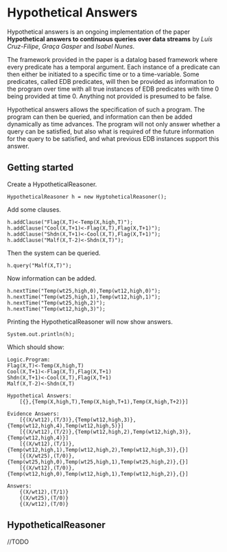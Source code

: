 # Hypothetical Answers
Hypothetical answers is an ongoing implementation of the paper **Hypothetical answers to continuous queries over data streams** by *Luís Cruz-Filipe*, *Graça Gasper* and *Isabel Nunes*.

The framework provided in the paper is a datalog based framework where every predicate has a temporal argument. Each instance of a predicate can then either be initiated to a specific time or to a time-variable.
Some predicates, called EDB predicates, will then be provided as information to the program over time with all true instances of EDB predicates with time 0 being provided at time 0. Anything not provided is presumed to be false.

Hypothetical answers allows the specification of such a program. The program can then be queried, and information can then be added dynamically as time advances.
The program will not only answer whether a query can be satisfied, but also what is required of the future information for the query to be satisfied, and what previous EDB instances support this answer.  

## Getting started
Create a HypotheticalReasoner.

```HypotheticalReasoner h = new HyptoheticalReasoner();```

Add some clauses.

```
h.addClause("Flag(X,T)<-Temp(X,high,T)");
h.addClause("Cool(X,T+1)<-Flag(X,T),Flag(X,T+1)");
h.addClause("Shdn(X,T+1)<-Cool(X,T),Flag(X,T+1)");
h.addClause("Malf(X,T-2)<-Shdn(X,T)");      
```
Then the system can be queried.
```
h.query("Malf(X,T)");
```
Now information can be added.
```
h.nextTime("Temp(wt25,high,0),Temp(wt12,high,0)");
h.nextTime("Temp(wt25,high,1),Temp(wt12,high,1)");
h.nextTime("Temp(wt25,high,2)");
h.nextTime("Temp(wt12,high,3)");
```
Printing the HypotheticalReasoner will now show answers.
```
System.out.println(h);
```
Which should show:
```
Logic.Program:
Flag(X,T)<-Temp(X,high,T)
Cool(X,T+1)<-Flag(X,T),Flag(X,T+1)
Shdn(X,T+1)<-Cool(X,T),Flag(X,T+1)
Malf(X,T-2)<-Shdn(X,T)

Hypothetical Answers:
	[{},{Temp(X,high,T),Temp(X,high,T+1),Temp(X,high,T+2)}]

Evidence Answers:
	[{(X/wt12),(T/3)},{Temp(wt12,high,3)},{Temp(wt12,high,4),Temp(wt12,high,5)}]
	[{(X/wt12),(T/2)},{Temp(wt12,high,2),Temp(wt12,high,3)},{Temp(wt12,high,4)}]
	[{(X/wt12),(T/1)},{Temp(wt12,high,1),Temp(wt12,high,2),Temp(wt12,high,3)},{}]
	[{(X/wt25),(T/0)},{Temp(wt25,high,0),Temp(wt25,high,1),Temp(wt25,high,2)},{}]
	[{(X/wt12),(T/0)},{Temp(wt12,high,0),Temp(wt12,high,1),Temp(wt12,high,2)},{}]

Answers:
	{(X/wt12),(T/1)}
	{(X/wt25),(T/0)}
	{(X/wt12),(T/0)}

```
## HypotheticalReasoner
//TODO

